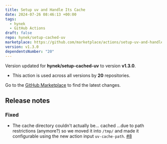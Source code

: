 ```yaml
---
title: Setup uv and Handle Its Cache
date: 2024-07-26 08:46:13 +00:00
tags:
  - hynek
  - GitHub Actions
draft: false
repo: hynek/setup-cached-uv
marketplace: https://github.com/marketplace/actions/setup-uv-and-handle-its-cache
version: v1.3.0
dependentsNumber: "20"
---
```



Version updated for **hynek/setup-cached-uv** to version **v1.3.0**.
- This action is used across all versions by **20** repositories.

Go to the [GitHub Marketplace](https://github.com/marketplace/actions/setup-uv-and-handle-its-cache) to find the latest changes.

## Release notes

### Fixed

- The cache directory couldn't actually be... cached ...due to path restrictions (anymore?) so we moved it into `/tmp/` and made it configurable using the new action input `uv-cache-path`. [\#8](https://github.com/hynek/setup-cached-uv/pull/8)

